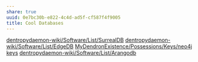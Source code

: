 ```yaml
---
share: true
uuid: 0e7bc30b-e822-4c4d-ad5f-cf587f4f9005
title: Cool Databases
---
```

[dentropydaemon-wiki/Software/List/SurrealDB](/undefined)
[dentropydaemon-wiki/Software/List/EdgeDB](/undefined)
[MyDendronExistence/Possessions/Keys/neo4j keys](/undefined)
[dentropydaemon-wiki/Software/List/Arangodb](/undefined)